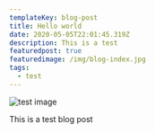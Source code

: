 ```yaml
---
templateKey: blog-post
title: Hello world
date: 2020-05-05T22:01:45.319Z
description: This is a test
featuredpost: true
featuredimage: /img/blog-index.jpg
tags:
  - test
---
```

![test image](/img/jumbotron.jpg "test image")

This is a test blog post
